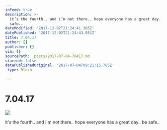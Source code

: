 ```yaml
---
inFeed: true
description: >-
  it’s the fourth.. and i’m not there.. hope everyone has a great day.. be
  safe..
dateModified: '2017-12-02T21:24:41.385Z'
datePublished: '2017-12-02T21:24:43.051Z'
title: 7.04.17
author: []
publisher: {}
via: {}
sourcePath: _posts/2017-07-04-70417.md
starred: false
datePublishedOriginal: '2017-07-04T09:21:15.785Z'
_type: Blurb

---
```

# 7.04.17
![](https://the-grid-user-content.s3-us-west-2.amazonaws.com/c19dfed1-a796-4d36-83ba-2106ad093386.jpg)

it's the fourth.. and i'm not there.. hope everyone has a great day.. be safe..
